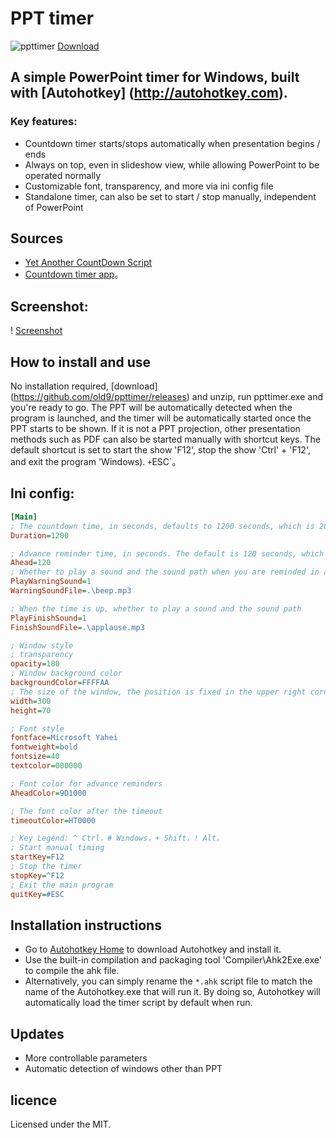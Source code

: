 # PPT timer
![ppttimer](ppttimer.png)
[Download](https://github.com/old9/ppttimer/releases)

## A simple PowerPoint timer for Windows, built with [Autohotkey] (http://autohotkey.com).
### Key features:
* Countdown timer starts/stops automatically when presentation begins / ends
* Always on top, even in slideshow view, while allowing PowerPoint to be operated normally
* Customizable font, transparency, and more via ini config file
* Standalone timer, can also be set to start / stop manually, independent of PowerPoint

## Sources
- [Yet Another CountDown Script](http://www.autohotkey.com/board/topic/19679-yet-another-countdown-script/)
- [Countdown timer app](http://www.autohotkey.com/board/topic/57463-countdown-timer-app/)。

## Screenshot:

! [Screenshot](screenshot.png)

## How to install and use

No installation required, [download] (https://github.com/old9/ppttimer/releases) and unzip, run ppttimer.exe and you're ready to go.
The PPT will be automatically detected when the program is launched, and the timer will be automatically started once the PPT starts to be shown.
If it is not a PPT projection, other presentation methods such as PDF can also be started manually with shortcut keys.
The default shortcut is set to start the  show 'F12', stop the show 'Ctrl' + 'F12', and exit the program 'Windows). `+`ESC`。

## Ini config:
```ini
[Main]
; The countdown time, in seconds, defaults to 1200 seconds, which is 20 minutes.
Duration=1200

; Advance reminder time, in seconds. The default is 120 seconds, which is 2 minutes.
Ahead=120
; Whether to play a sound and the sound path when you are reminded in advance
PlayWarningSound=1
WarningSoundFile=.\beep.mp3

; When the time is up, whether to play a sound and the sound path
PlayFinishSound=1
FinishSoundFile=.\applause.mp3

; Window style
; transparency
opacity=180
; Window background color
backgroundColor=FFFFAA
; The size of the window, the position is fixed in the upper right corner
width=300
height=70

; Font style
fontface=Microsoft Yahei
fontweight=bold
fontsize=40
textcolor=000000

; Font color for advance reminders
AheadColor=9D1000

; The font color after the timeout
timeoutColor=HT0000

; Key Legend: ^ Ctrl，# Windows，+ Shift，! Alt。
; Start manual timing
startKey=F12
; Stop the timer
stopKey=^F12
; Exit the main program
quitKey=#ESC
```

## Installation instructions
* Go to [Autohotkey Home](https://autohotkey.com) to download Autohotkey and install it.
* Use the built-in compilation and packaging tool 'Compiler\Ahk2Exe.exe' to compile the ahk file.
* Alternatively, you can simply rename the `*.ahk` script file to match the name of the Autohotkey.exe that will run it. By doing so, Autohotkey will automatically load the timer script by default when run.

## Updates
* More controllable parameters
* Automatic detection of windows other than PPT

## licence
Licensed under the MIT.

